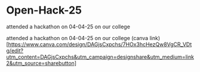 # Open-Hack-25
attended a hackathon on 04-04-25 on our college

attended a hackathon on 04-04-25 on our college
(canva link)[https://www.canva.com/design/DAGjsCxpchs/7HOx3hcHezQw8VgCR_VDtg/edit?utm_content=DAGjsCxpchs&utm_campaign=designshare&utm_medium=link2&utm_source=sharebutton]
